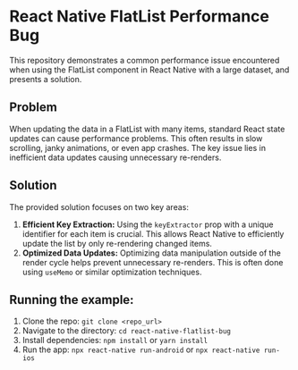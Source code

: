 # React Native FlatList Performance Bug

This repository demonstrates a common performance issue encountered when using the FlatList component in React Native with a large dataset, and presents a solution.

## Problem

When updating the data in a FlatList with many items, standard React state updates can cause performance problems. This often results in slow scrolling, janky animations, or even app crashes.  The key issue lies in inefficient data updates causing unnecessary re-renders.

## Solution

The provided solution focuses on two key areas:

1.  **Efficient Key Extraction:** Using the `keyExtractor` prop with a unique identifier for each item is crucial. This allows React Native to efficiently update the list by only re-rendering changed items.
2.  **Optimized Data Updates:**  Optimizing data manipulation outside of the render cycle helps prevent unnecessary re-renders. This is often done using `useMemo` or similar optimization techniques.

## Running the example:

1. Clone the repo: `git clone <repo_url>`
2. Navigate to the directory: `cd react-native-flatlist-bug`
3. Install dependencies: `npm install` or `yarn install`
4. Run the app: `npx react-native run-android` or `npx react-native run-ios`